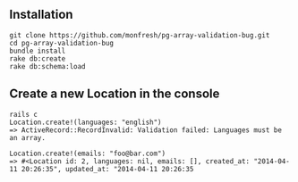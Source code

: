 ## Installation

    git clone https://github.com/monfresh/pg-array-validation-bug.git
    cd pg-array-validation-bug
    bundle install
    rake db:create
    rake db:schema:load

## Create a new Location in the console

    rails c
    Location.create!(languages: "english")
    => ActiveRecord::RecordInvalid: Validation failed: Languages must be an array.

    Location.create!(emails: "foo@bar.com")
    => #<Location id: 2, languages: nil, emails: [], created_at: "2014-04-11 20:26:35", updated_at: "2014-04-11 20:26:35

